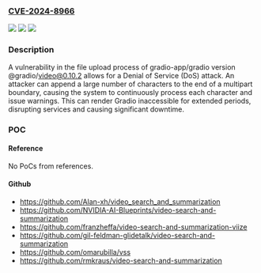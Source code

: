 ### [CVE-2024-8966](https://cve.mitre.org/cgi-bin/cvename.cgi?name=CVE-2024-8966)
![](https://img.shields.io/static/v1?label=Product&message=gradio-app%2Fgradio&color=blue)
![](https://img.shields.io/static/v1?label=Version&message=unspecified%20&color=brightgreen)
![](https://img.shields.io/static/v1?label=Vulnerability&message=CWE-770%20Allocation%20of%20Resources%20Without%20Limits%20or%20Throttling&color=brightgreen)

### Description

A vulnerability in the file upload process of gradio-app/gradio version @gradio/video@0.10.2 allows for a Denial of Service (DoS) attack. An attacker can append a large number of characters to the end of a multipart boundary, causing the system to continuously process each character and issue warnings. This can render Gradio inaccessible for extended periods, disrupting services and causing significant downtime.

### POC

#### Reference
No PoCs from references.

#### Github
- https://github.com/Alan-xh/video_search_and_summarization
- https://github.com/NVIDIA-AI-Blueprints/video-search-and-summarization
- https://github.com/franzheffa/video-search-and-summarization-viize
- https://github.com/gil-feldman-glidetalk/video-search-and-summarization
- https://github.com/omarubilla/vss
- https://github.com/rmkraus/video-search-and-summarization

